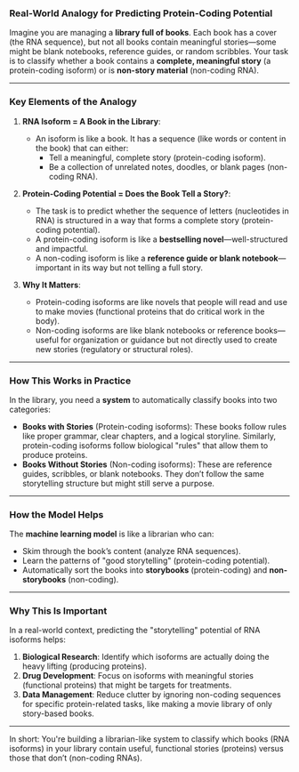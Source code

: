 ### **Real-World Analogy for Predicting Protein-Coding Potential**

Imagine you are managing a **library full of books**. Each book has a cover (the RNA sequence), but not all books contain meaningful stories—some might be blank notebooks, reference guides, or random scribbles. Your task is to classify whether a book contains a **complete, meaningful story** (a protein-coding isoform) or is **non-story material** (non-coding RNA).

---

### **Key Elements of the Analogy**

1. **RNA Isoform = A Book in the Library**:
   - An isoform is like a book. It has a sequence (like words or content in the book) that can either:
     - Tell a meaningful, complete story (protein-coding isoform).
     - Be a collection of unrelated notes, doodles, or blank pages (non-coding RNA).

2. **Protein-Coding Potential = Does the Book Tell a Story?**:
   - The task is to predict whether the sequence of letters (nucleotides in RNA) is structured in a way that forms a complete story (protein-coding potential).
   - A protein-coding isoform is like a **bestselling novel**—well-structured and impactful.
   - A non-coding isoform is like a **reference guide or blank notebook**—important in its way but not telling a full story.

3. **Why It Matters**:
   - Protein-coding isoforms are like novels that people will read and use to make movies (functional proteins that do critical work in the body).
   - Non-coding isoforms are like blank notebooks or reference books—useful for organization or guidance but not directly used to create new stories (regulatory or structural roles).

---

### **How This Works in Practice**
In the library, you need a **system** to automatically classify books into two categories:
- **Books with Stories** (Protein-coding isoforms): These books follow rules like proper grammar, clear chapters, and a logical storyline. Similarly, protein-coding isoforms follow biological "rules" that allow them to produce proteins.
- **Books Without Stories** (Non-coding isoforms): These are reference guides, scribbles, or blank notebooks. They don’t follow the same storytelling structure but might still serve a purpose.

---

### **How the Model Helps**
The **machine learning model** is like a librarian who can:
- Skim through the book’s content (analyze RNA sequences).
- Learn the patterns of "good storytelling" (protein-coding potential).
- Automatically sort the books into **storybooks** (protein-coding) and **non-storybooks** (non-coding).

---

### **Why This Is Important**
In a real-world context, predicting the "storytelling" potential of RNA isoforms helps:
1. **Biological Research**: Identify which isoforms are actually doing the heavy lifting (producing proteins).
2. **Drug Development**: Focus on isoforms with meaningful stories (functional proteins) that might be targets for treatments.
3. **Data Management**: Reduce clutter by ignoring non-coding sequences for specific protein-related tasks, like making a movie library of only story-based books.

---

In short: You're building a librarian-like system to classify which books (RNA isoforms) in your library contain useful, functional stories (proteins) versus those that don’t (non-coding RNAs).
